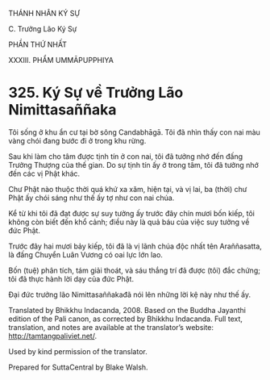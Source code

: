 THÁNH NHÂN KÝ SỰ

C. Trưởng Lão Ký Sự

PHẦN THỨ NHẤT

XXXIII. PHẨM UMMĀPUPPHIYA

# 325\. Ký Sự về Trưởng Lão Nimittasaññaka

Tôi sống ở khu ẩn cư tại bờ sông Candabhāgā. Tôi đã nhìn thấy con nai màu vàng chói đang bước đi ở trong khu rừng.

Sau khi làm cho tâm được tịnh tín ở con nai, tôi đã tưởng nhớ đến đấng Trưởng Thượng của thế gian. Do sự tịnh tín ấy ở trong tâm, tôi đã tưởng nhớ đến các vị Phật khác.

Chư Phật nào thuộc thời quá khứ xa xăm, hiện tại, và vị lai, ba (thời) chư Phật ấy chói sáng như thế ấy tợ như con nai chúa.

Kể từ khi tôi đã đạt được sự suy tưởng ấy trước đây chín mươi bốn kiếp, tôi không còn biết đến khổ cảnh; điều này là quả báu của việc suy tưởng về đức Phật.

Trước đây hai mươi bảy kiếp, tôi đã là vị lãnh chúa độc nhất tên Araññasatta, là đấng Chuyển Luân Vương có oai lực lớn lao.

Bốn (tuệ) phân tích, tám giải thoát, và sáu thắng trí đã được (tôi) đắc chứng; tôi đã thực hành lời dạy của đức Phật.

Đại đức trưởng lão Nimittasaññakađã nói lên những lời kệ này như thế ấy.

Translated by Bhikkhu Indacanda, 2008. Based on the Buddha Jayanthi edition of the Pali canon, as corrected by Bhikkhu Indacanda. Full text, translation, and notes are available at the translator’s website: http://tamtangpaliviet.net/.

Used by kind permission of the translator.

Prepared for SuttaCentral by Blake Walsh.